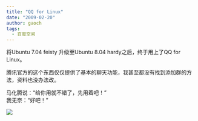 ```yaml
---
title: "QQ for Linux"
date: "2009-02-20"
author: gaoch
tags:
  - 百度空间
---
```


将Ubuntu 7.04 feisty 升级至Ubuntu 8.04 hardy之后，终于用上了QQ for
Linux。  
  
腾讯官方的这个东西仅仅提供了基本的聊天功能，我甚至都没有找到添加群的方法，资料也没办法改。  
  
马化腾说：“给你用就不错了，先用着吧！”  
我无奈：“好吧！”  
  
<img src="http://hiphotos.baidu.com/spring%5Fgao/pic/item/e99c85025f89f02f4bfb51d6.jpg" class="blogimg" />
